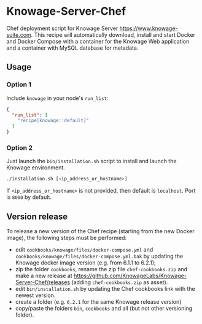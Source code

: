# Knowage-Server-Chef
Chef deployment script for Knowage Server https://www.knowage-suite.com. This recipe will automatically download, install and start Docker and Docker Compose with a container for the Knowage Web application and a container with MySQL database for metadata.

## Usage

### Option 1
Include `knowage` in your node's `run_list`:

```json
{
  "run_list": [
    "recipe[knowage::default]"
  ]
}
```
### Option 2
Just launch the `bin/installation.sh` script to install and launch the Knowage environment.

```bash
./installation.sh [<ip_address_or_hostname>]
```

If `<ip_address_or_hostname>` is not provided, then default is `localhost`.
Port is `8080` by default.

## Version release
To release a new version of the Chef recipe (starting from the new Docker image), the following steps must be performed:

- edit `cookbooks/knowage/files/docker-compose.yml` and `cookbooks/knowage/files/docker-compose.yml.bak` by updating the Knowage docker image version (e.g. from 6.1.1 to 6.2.1);
- zip the folder `cookbooks`, rename the zip file `chef-cookbooks.zip` and make a new release at https://github.com/KnowageLabs/Knowage-Server-Chef/releases (adding `chef-cookbooks.zip` as asset).
- edit `bin/installation.sh` by updating the Chef cookbooks link with the newest version.
- create a folder (e.g. `6.2.1` for the same Knowage release version)
- copy/paste the folders `bin`, `cookbooks` and all (but not other versioning folder).
